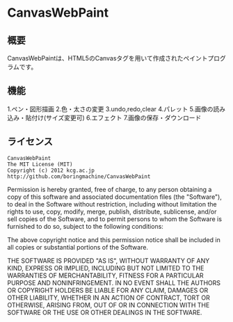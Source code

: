 CanvasWebPaint
=============

概要
-------------
CanvasWebPaintは、HTML5のCanvasタグを用いて作成されたペイントプログラムです。

機能
-------------
1.ペン・図形描画
2.色・太さの変更
3.undo,redo,clear
4.パレット
5.画像の読み込み・貼付け(サイズ変更可)
6.エフェクト
7.画像の保存・ダウンロード

ライセンス
-------------

    CanvasWebPaint
    The MIT License (MIT)
    Copyright (c) 2012 kcg.ac.jp
    http://github.com/boringmachine/CanvasWebPaint

Permission is hereby granted, free of charge, to any person obtaining a copy of this software and associated documentation files (the "Software"), to deal in the Software without restriction, including without limitation the rights to use, copy, modify, merge, publish, distribute, sublicense, and/or sell copies of the Software, and to permit persons to whom the Software is furnished to do so, subject to the following conditions:

The above copyright notice and this permission notice shall be included in all copies or substantial portions of the Software.

THE SOFTWARE IS PROVIDED "AS IS", WITHOUT WARRANTY OF ANY KIND, EXPRESS OR IMPLIED, INCLUDING BUT NOT LIMITED TO THE WARRANTIES OF MERCHANTABILITY, FITNESS FOR A PARTICULAR PURPOSE AND NONINFRINGEMENT. IN NO EVENT SHALL THE AUTHORS OR COPYRIGHT HOLDERS BE LIABLE FOR ANY CLAIM, DAMAGES OR OTHER LIABILITY, WHETHER IN AN ACTION OF CONTRACT, TORT OR OTHERWISE, ARISING FROM, OUT OF OR IN CONNECTION WITH THE SOFTWARE OR THE USE OR OTHER DEALINGS IN THE SOFTWARE.